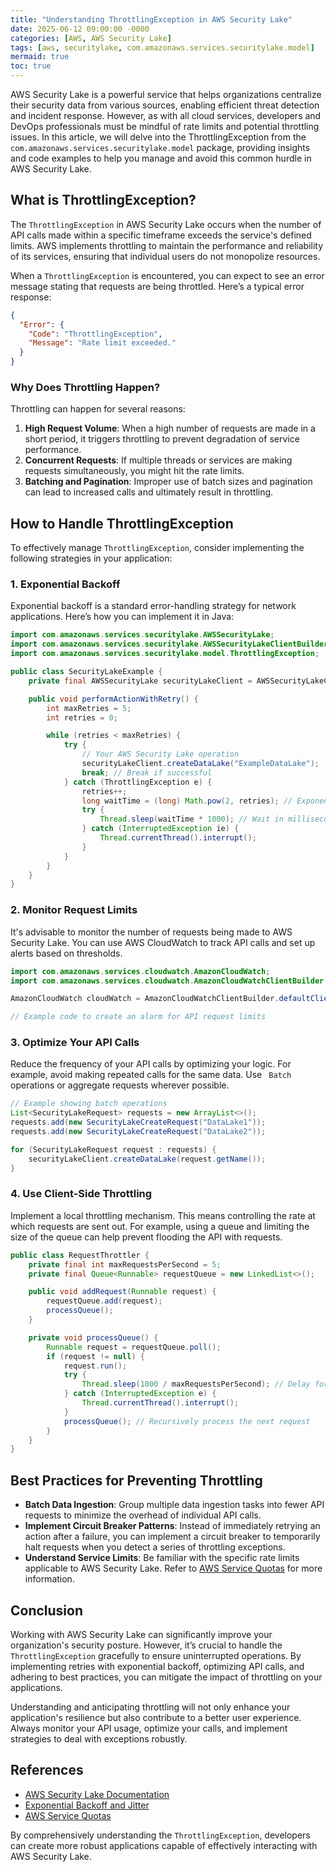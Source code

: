 ```yaml
---
title: "Understanding ThrottlingException in AWS Security Lake"
date: 2025-06-12 09:00:00 -0000
categories: [AWS, AWS Security Lake]
tags: [aws, securitylake, com.amazonaws.services.securitylake.model]
mermaid: true
toc: true
---
```



AWS Security Lake is a powerful service that helps organizations centralize their security data from various sources, enabling efficient threat detection and incident response. However, as with all cloud services, developers and DevOps professionals must be mindful of rate limits and potential throttling issues. In this article, we will delve into the ThrottlingException from the `com.amazonaws.services.securitylake.model` package, providing insights and code examples to help you manage and avoid this common hurdle in AWS Security Lake.

## What is ThrottlingException?

The `ThrottlingException` in AWS Security Lake occurs when the number of API calls made within a specific timeframe exceeds the service's defined limits. AWS implements throttling to maintain the performance and reliability of its services, ensuring that individual users do not monopolize resources.

When a `ThrottlingException` is encountered, you can expect to see an error message stating that requests are being throttled. Here’s a typical error response:

```json
{
  "Error": {
    "Code": "ThrottlingException",
    "Message": "Rate limit exceeded."
  }
}
```

### Why Does Throttling Happen?

Throttling can happen for several reasons:

1. **High Request Volume**: When a high number of requests are made in a short period, it triggers throttling to prevent degradation of service performance.
2. **Concurrent Requests**: If multiple threads or services are making requests simultaneously, you might hit the rate limits.
3. **Batching and Pagination**: Improper use of batch sizes and pagination can lead to increased calls and ultimately result in throttling.

## How to Handle ThrottlingException

To effectively manage `ThrottlingException`, consider implementing the following strategies in your application:

### 1. Exponential Backoff

Exponential backoff is a standard error-handling strategy for network applications. Here’s how you can implement it in Java:

```java
import com.amazonaws.services.securitylake.AWSSecurityLake;
import com.amazonaws.services.securitylake.AWSSecurityLakeClientBuilder;
import com.amazonaws.services.securitylake.model.ThrottlingException;

public class SecurityLakeExample {
    private final AWSSecurityLake securityLakeClient = AWSSecurityLakeClientBuilder.defaultClient();

    public void performActionWithRetry() {
        int maxRetries = 5;
        int retries = 0;

        while (retries < maxRetries) {
            try {
                // Your AWS Security Lake operation
                securityLakeClient.createDataLake("ExampleDataLake");
                break; // Break if successful
            } catch (ThrottlingException e) {
                retries++;
                long waitTime = (long) Math.pow(2, retries); // Exponential backoff
                try {
                    Thread.sleep(waitTime * 1000); // Wait in milliseconds
                } catch (InterruptedException ie) {
                    Thread.currentThread().interrupt();
                }
            }
        }
    }
}
```

### 2. Monitor Request Limits

It's advisable to monitor the number of requests being made to AWS Security Lake. You can use AWS CloudWatch to track API calls and set up alerts based on thresholds.

```java
import com.amazonaws.services.cloudwatch.AmazonCloudWatch;
import com.amazonaws.services.cloudwatch.AmazonCloudWatchClientBuilder;

AmazonCloudWatch cloudWatch = AmazonCloudWatchClientBuilder.defaultClient();

// Example code to create an alarm for API request limits
```

### 3. Optimize Your API Calls

Reduce the frequency of your API calls by optimizing your logic. For example, avoid making repeated calls for the same data. Use ` Batch` operations or aggregate requests wherever possible.

```java
// Example showing batch operations
List<SecurityLakeRequest> requests = new ArrayList<>();
requests.add(new SecurityLakeCreateRequest("DataLake1"));
requests.add(new SecurityLakeCreateRequest("DataLake2"));

for (SecurityLakeRequest request : requests) {
    securityLakeClient.createDataLake(request.getName());
}
```

### 4. Use Client-Side Throttling

Implement a local throttling mechanism. This means controlling the rate at which requests are sent out. For example, using a queue and limiting the size of the queue can help prevent flooding the API with requests.

```java
public class RequestThrottler {
    private final int maxRequestsPerSecond = 5;
    private final Queue<Runnable> requestQueue = new LinkedList<>();

    public void addRequest(Runnable request) {
        requestQueue.add(request);
        processQueue();
    }

    private void processQueue() {
        Runnable request = requestQueue.poll();
        if (request != null) {
            request.run();
            try {
                Thread.sleep(1000 / maxRequestsPerSecond); // Delay for rate limiting
            } catch (InterruptedException e) {
                Thread.currentThread().interrupt();
            }
            processQueue(); // Recursively process the next request
        }
    }
}
```

## Best Practices for Preventing Throttling

- **Batch Data Ingestion**: Group multiple data ingestion tasks into fewer API requests to minimize the overhead of individual API calls.
- **Implement Circuit Breaker Patterns**: Instead of immediately retrying an action after a failure, you can implement a circuit breaker to temporarily halt requests when you detect a series of throttling exceptions.
- **Understand Service Limits**: Be familiar with the specific rate limits applicable to AWS Security Lake. Refer to [AWS Service Quotas](https://docs.aws.amazon.com/general/latest/gr/aws_service_limits.html) for more information.

## Conclusion

Working with AWS Security Lake can significantly improve your organization's security posture. However, it’s crucial to handle the `ThrottlingException` gracefully to ensure uninterrupted operations. By implementing retries with exponential backoff, optimizing API calls, and adhering to best practices, you can mitigate the impact of throttling on your applications.

Understanding and anticipating throttling will not only enhance your application's resilience but also contribute to a better user experience. Always monitor your API usage, optimize your calls, and implement strategies to deal with exceptions robustly.

## References

- [AWS Security Lake Documentation](https://docs.aws.amazon.com/security-lake/latest/userguide/what-is-security-lake.html)
- [Exponential Backoff and Jitter](https://aws.amazon.com/blogs/aws/implementing-exponential-backoff-when-using-amazon-s3/)
- [AWS Service Quotas](https://docs.aws.amazon.com/general/latest/gr/aws_service_limits.html)

By comprehensively understanding the `ThrottlingException`, developers can create more robust applications capable of effectively interacting with AWS Security Lake.